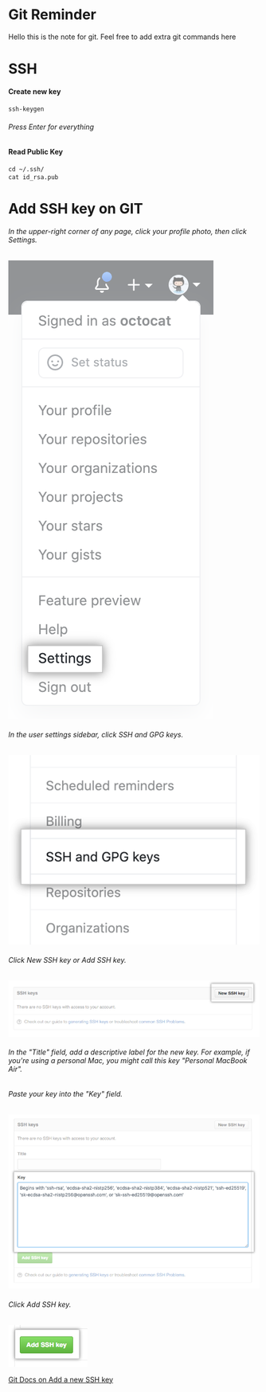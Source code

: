 # Git Reminder

Hello this is the note for git.
Feel free to add extra git commands here

# SSH
<h4>Create new key</h4>

~~~shell script
ssh-keygen
~~~

<h6>Press Enter for everything</h6>

<h4>Read Public Key</h4>

~~~
cd ~/.ssh/
cat id_rsa.pub
~~~

# Add SSH key on GIT
<h6>In the upper-right corner of any page, click your profile photo, then click Settings.</h6>
<img src="imgs/userbar-account-settings.png">
<h6>In the user settings sidebar, click SSH and GPG keys.</h6>
<img src="imgs/settings-sidebar-ssh-keys.png">
<h6>Click New SSH key or Add SSH key.</h6>
<img src="imgs/ssh-add-ssh-key.png">
<h6>In the "Title" field, add a descriptive label for the new key. For example, if you're using a personal Mac, you might call this key "Personal MacBook Air".</h6>
<h6>Paste your key into the "Key" field.</h6>
<img src="imgs/ssh-key-paste.png">
<h6>Click Add SSH key.</h6>
<img src="imgs/ssh-add-key.png">
<br>

[Git Docs on Add a new SSH key](https://docs.github.com/en/github/authenticating-to-github/connecting-to-github-with-ssh/adding-a-new-ssh-key-to-your-github-account)